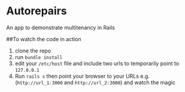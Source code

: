 # Autorepairs
An app to demonstrate multitenancy in Rails 

##To watch the code in action
1. clone the repo
2. run ``` bundle install ```
3. edit your ```/etc/host``` file and include two urls to temporarily point to ```127.0.0.1```
4. Run ```rails s``` then point your browser to your URLs e.g. (``` http://url_1:3000 ```  and ``` http://url_2:3000 ```) and watch the magic
